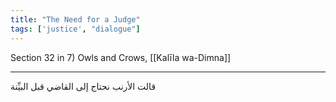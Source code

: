 ```yaml
---
title: "The Need for a Judge"
tags: ['justice', "dialogue"]
---
```


 Section 32 in 7) Owls and Crows, [[Kalīla wa-Dimna]]

---
قالت الأرنب نحتاج إلى القاضي قبل البيِّنة
